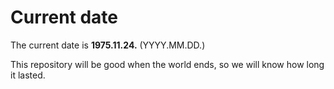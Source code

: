 # Current date

The current date is **1975.11.24.** (YYYY.MM.DD.)

This repository will be good when the world ends, so we will know how long it lasted.